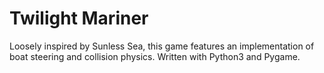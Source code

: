 # Twilight Mariner
Loosely inspired by Sunless Sea, this game features an implementation of boat steering and collision physics.
Written with Python3 and Pygame.
